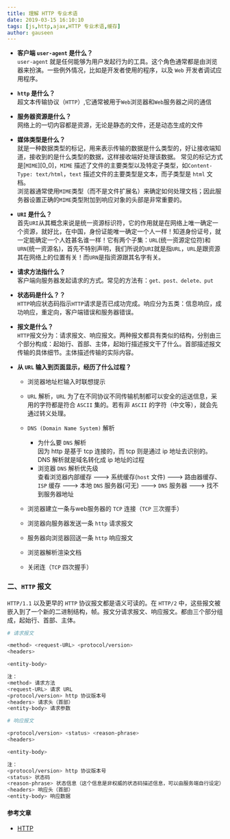 ```yaml
---
title: 理解 HTTP 专业术语
date: 2019-03-15 16:10:10
tags: [js,http,ajax,HTTP 专业术语,缓存]
author: gauseen
---
```


- **客户端 `user-agent` 是什么？**  
`user-agent` 就是任何能够为用户发起行为的工具。这个角色通常都是由浏览器来扮演。一些例外情况，比如是开发者使用的程序，以及 `Web` 开发者调试应用程序。

- **`http` 是什么？**  
超文本传输​​协议（`HTTP`）,它通常被用于`Web`浏览器和`Web`服务器之间的通信

- **服务器资源是什么？**  
网络上的一切内容都是资源，无论是静态的文件，还是动态生成的文件

- **媒体类型是什么？**  
就是一种数据类型的标记，用来表示传输的数据是什么类型的，好让接收端知道，接收到的是什么类型的数据，这样接收端好处理该数据。
常见的标记方式是[`MIME`][0_0]，`MIME` 描述了文件的主要类型以及特定子类型，如`Content-Type: text/html`，`text` 描述文件的主要类型是文本，而子类型是 `html` 文档。  
浏览器通常使用`MIME`类型（而不是文件扩展名）来确定如何处理文档；因此服务器设置正确的`MIME`类型附加到响应对象的头部是非常重要的。

- **`URI` 是什么？**  
首先`URI`从其概念来说是统一资源标识符，它的作用就是在网络上唯一确定一个资源，就好比，在中国，身份证能唯一确定一个人一样！知道身份证号，就一定能确定一个人姓甚名谁一样！它有两个子集：`URL`(统一资源定位符)和`URN`(统一资源名)，首先不特别声明，我们所说的`URI`就是指`URL`，`URL`是跟资源其在网络上的位置有关！而`URN`是指资源跟其名字有关。

- **请求方法指什么？**  
客户端向服务器发起请求的方式。常见的方法有：`get、post、delete、put`

- **状态码是什么？？**  
`HTTP`响应状态码指示`HTTP`请求是否已成功完成。响应分为五类：信息响应，成功响应，重定向，客户端错误和服务器错误。

- **报文是什么？**  
`HTTP`报文分为：请求报文、响应报文。两种报文都具有类似的结构，分别由三个部分构成：起始行、首部、主体，起始行描述报文干了什么。首部描述报文传输的具体细节。主体描述传输的实际内容。

- **从 `URL` 输入到页面显示，经历了什么过程？**  

  - 浏览器地址栏输入时联想提示

  - `URL` 解析，`URL` 为了在不同协议不同传输机制都可以安全的运送信息，采用的字符都是符合 `ASCII` 集的。若有非 `ASCII` 的字符（中文等），就会先通过转义处理。

  - `DNS (Domain Name System)` 解析
    - 为什么要 `DNS` 解析  
      因为 http 是基于 tcp 连接的，而 tcp 则是通过 ip 地址去识别的。DNS 解析就是域名转化成 ip 地址的过程
    - 浏览器 `DNS` 解析优先级  
      查看浏览器内部缓存 ---> 系统缓存(`host` 文件) ---> 路由器缓存、`ISP` 缓存 ---> 本地 `DNS` 服务器(可无) ---> `DNS` 服务器 ---> 找不到服务器地址

  - 浏览器建立一条与web服务器的 `TCP` 连接（`TCP` 三次握手）

  - 浏览器向服务器发送一条 `http` 请求报文

  - 服务器向浏览器回送一条 `http` 响应报文

  - 浏览器解析渲染文档
  - 关闭连（`TCP` 四次握手）

### 二、`HTTP` 报文
`HTTP/1.1` 以及更早的 `HTTP` 协议报文都是语义可读的。在 `HTTP/2` 中，这些报文被嵌入到了一个新的二进制结构，帧。报文分请求报文、响应报文。都由三个部分组成，起始行、首部、主体。

```sh
# 请求报文

<method> <request-URL> <protocol/version>
<headers>

<entity-body>

注：
<method> 请求方法
<request-URL> 请求 URL
<protocol/version> http 协议版本号
<headers> 请求头（首部）
<entity-body> 请求参数
```

```sh
# 响应报文

<protocol/version> <status> <reason-phrase>
<headers>

<entity-body>

注：
<protocol/version> http 协议版本号
<status> 状态码
<reason-phrase> 状态信息（这个信息是非权威的状态码描述信息，可以由服务端自行设定）
<headers> 响应头（首部）
<entity-body> 响应数据
```

#### 参考文章
- [HTTP][1_0]

[1_0]: https://github.com/woai30231/http
